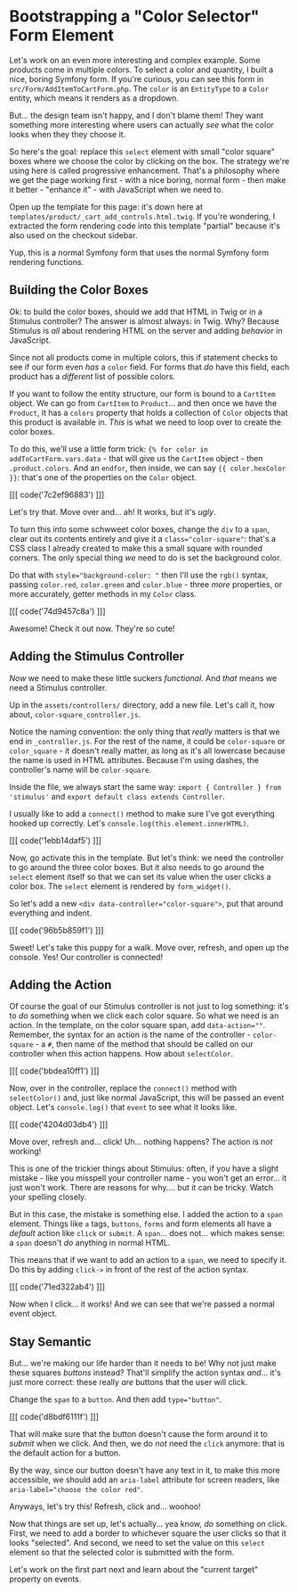 # Bootstrapping a "Color Selector" Form Element

Let's work on an even more interesting and complex example. Some products come in
multiple colors. To select a color and quantity, I built a nice, boring Symfony
form. If you're curious, you can see this form in `src/Form/AddItemToCartForm.php`.
The `color` is an `EntityType` to a `Color` entity, which means it renders as a
dropdown.

But... the design team isn't happy, and I don't blame them! They want something
more interesting where users can actually *see* what the color looks when they
they choose it.

So here's the goal: replace this `select` element with small "color square" boxes
where we choose the color by clicking on the box. The strategy we're using here
is called progressive enhancement. That's a philosophy where we get the page
working first - with a nice boring, normal form - then make it better - "enhance
it" - with JavaScript when we need to.

Open up the template for this page: it's down here at
`templates/product/_cart_add_controls.html.twig`. If you're wondering, I extracted
the form rendering code into this template "partial" because it's also used on
the checkout sidebar.

Yup, this is a normal Symfony form that uses the normal Symfony form rendering
functions.

## Building the Color Boxes

Ok: to build the color boxes, should we add that HTML in Twig or in a Stimulus
controller? The answer is almost always: in Twig. Why? Because Stimulus is *all*
about rendering HTML on the server and adding *behavior* in JavaScript.

Since not all products come in multiple colors, this if statement checks to see
if our form even *has* a `color` field. For forms that *do* have this field,
each product has a *different* list of possible colors.

If you want to follow the entity structure, our form is bound to a `CartItem`
object. We can go from `CartItem` to `Product`... and then once we have the
`Product`, it has a `colors` property that holds a collection of `Color` objects
that this product is available in. *This* is what we need to loop over to create
the color boxes.

To do this, we'll use a little form trick: `{% for color in addToCartForm.vars.data` -
that will give us the `CartItem` object - then `.product.colors`. And an `endfor`,
then inside, we can say `{{ color.hexColor }}`: that's one of the properties on
the `Color` object.

[[[ code('7c2ef96883') ]]]

Let's try that. Move over and... ah! It works, but it's *ugly*.

To turn this into some schwweet color boxes, change the `div` to a `span`, clear
out its contents entirely and give it a `class="color-square"`: that's a CSS class
I already created to make this a small square with rounded corners. The only
special thing *we* need to do is set the background color.

Do that with `style="background-color: "` then I'll use the `rgb()` syntax, passing
`color.red`, `color.green` and `color.blue` - three *more* properties, or more
accurately, getter methods in my `Color` class.

[[[ code('74d9457c8a') ]]]

Awesome! Check it out now. They're so cute!

## Adding the Stimulus Controller

*Now* we need to make these little suckers *functional*. And *that* means we need
a Stimulus controller.

Up in the `assets/controllers/` directory, add a new file. Let's call it, how
about, `color-square_controller.js`.

Notice the naming convention: the only thing that *really* matters is that
we end in `_controller.js`. For the rest of the name, it could be `color-square`
or `color_square` - it doesn't really matter, as long as it's all lowercase
because the name is used in HTML attributes. Because I'm using dashes, the
controller's name will be `color-square`.

Inside the file, we always start the same way:
`import { Controller } from 'stimulus'` and `export default class extends Controller`.

I usually like to add a `connect()` method to make sure I've got everything
hooked up correctly. Let's `console.log(this.element.innerHTML)`.

[[[ code('1ebb14daf5') ]]]

Now, go activate this in the template. But let's think: we need the controller
to go around the three color boxes. But it also needs to go around the `select`
element itself so that we can set its value when the user clicks a color box.
The `select` element is rendered by `form_widget()`.

So let's add a new `<div data-controller="color-square">`, put that around
everything and indent.

[[[ code('96b5b859f1') ]]]

Sweet! Let's take this puppy for a walk. Move over, refresh, and open up the
console. Yes! Our controller is connected!

## Adding the Action

Of course the goal of our Stimulus controller is not just to log something: it's
to *do* something when we click each color square. So what we need is an action.
In the template, on the color square span, add `data-action=""`. Remember, the
syntax for an action is the name of the controller - `color-square` - a `#`, then
name of the method that should be called on our controller when this
action happens. How about `selectColor`.

[[[ code('bbdea10ff1') ]]]

Now, over in the controller, replace the `connect()` method with `selectColor()`
and, just like normal JavaScript, this will be passed an event object. Let's
`console.log()` that `event` to see what it looks like.

[[[ code('4204d03db4') ]]]

Move over, refresh and... click! Uh... nothing happens? The action is *not* working!

This is one of the trickier things about Stimulus: often, if you have a slight
mistake - like you misspell your controller name - you won't get an error... it
just won't work. There are reasons for why.... but it can be tricky. Watch your
spelling closely.

But in this case, the mistake is something else. I added the action to a `span`
element. Things like `a` tags, `buttons`, `forms` and form elements all
have a *default* action like `click` or `submit`. A `span`... does not... which
makes sense: a `span` doesn't *do* anything in normal HTML.

This means that if we want to add an action to a `span`, we need to specify it.
Do this by adding `click->` in front of the rest of the action syntax.

[[[ code('71ed322ab4') ]]]

Now when I click... it works! And we can see that we're passed a normal event
object.

## Stay Semantic

But... we're making our life harder than it needs to be! Why not just make these
squares *buttons* instead? That'll simplify the action syntax *and*... it's
just more correct: these really *are* buttons that the user will click.

Change the `span` to a `button`. And then add `type="button"`.

[[[ code('d8bdf6111f') ]]]

That will make sure that the button doesn't cause the form around it to
*submit* when we click. And then, we do *not* need the `click` anymore: that
is the default action for a button.

By the way, since our button doesn't have any text in it, to make this more
accessible, we should add an `aria-label` attribute for screen readers, like
`aria-label="choose the color red"`.

Anyways, let's try this! Refresh, click and... woohoo!

Now that things are set up, let's actually... yea know, *do* something on click.
First, we need to add a border to whichever square the user clicks so that it
looks "selected". And second, we need to set the value on this `select` element
so that the selected color is submitted with the form.

Let's work on the first part next and learn about the "current target" property
on events.
